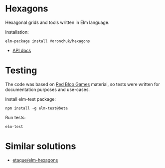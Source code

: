 # Hexagons
Hexagonal grids and tools written in Elm language.

Installation:
    
    elm-package install Voronchuk/hexagons

* [API docs](http://package.elm-lang.org/packages/Voronchuk/hexagons/3.0.2)

# Testing
The code was based on [Red Blob Games](http://www.redblobgames.com/grids/hexagons/) material, so tests were written for documentation purposes and use-cases.

Install elm-test package: 

    npm install -g elm-test@beta
    
Run tests:

    elm-test
    
# Similar solutions
* [etaque/elm-hexagons](https://github.com/etaque/elm-hexagons)
